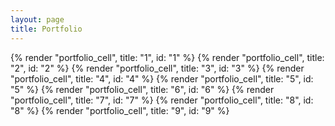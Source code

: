 ```yaml
---
layout: page
title: Portfolio
---
```


<div class="mx-auto">
  <div class="grid grid-cols-1 gap-1 lg:grid-cols-2 2xl:grid-cols-3">
    {% render "portfolio_cell", title: "1", id: "1" %}
    {% render "portfolio_cell", title: "2", id: "2" %}
    {% render "portfolio_cell", title: "3", id: "3" %}
    {% render "portfolio_cell", title: "4", id: "4" %}
    {% render "portfolio_cell", title: "5", id: "5" %}
    {% render "portfolio_cell", title: "6", id: "6" %}
    {% render "portfolio_cell", title: "7", id: "7" %}
    {% render "portfolio_cell", title: "8", id: "8" %}
    {% render "portfolio_cell", title: "9", id: "9" %}
  </div>
</div>
